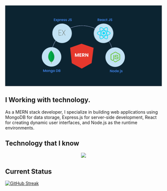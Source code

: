 ![The San Juan Mountains are beautiful!](/image/mern.webp "San Juan Mountains")

## I Working with technology.

As a MERN stack developer, I specialize in building web applications using MongoDB for data storage, Express.js for server-side development, React for creating dynamic user interfaces, and Node.js as the runtime environments.

## Technology that I know

<p align="center">
  <a href="https://skillicons.dev">
    <img src="https://skillicons.dev/icons?i=mongo,react,express,nodejs,git,js,firebase,vscode,html,css,tailwind,figma," />
  </a>
</p>

## Current Status

[![GitHub Streak](https://github-readme-streak-stats.herokuapp.com?user=statas&theme=dark&card_width=807)](https://git.io/streak-stats)
